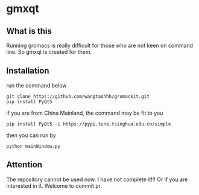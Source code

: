# gmxqt

## What is this
Running gromacs is really difficult for those who are not keen on command line. So gmxqt is created for them.

## Installation
run the command below

```
git clone https://github.com/wangtaohhh/gromackit.git
pip install PyQt5
```
if you are from China Mainland, the command may be fit to you
```
pip install PyQt5 -i https://pypi.tuna.tsinghua.edu.cn/simple
```
then you can run by

```
python mainWindow.py
```

## Attention
The repository cannot be used now. I have not complete it!!! Or if you are interested in it. Welcome to commit pr.
